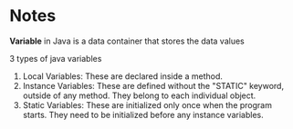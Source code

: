 # Notes

**Variable** in Java is a data container that stores the data values

3 types of java variables

1. Local Variables: These are declared inside a method.
2. Instance Variables: These are defined without the "STATIC" keyword, outside of any method. They belong to each individual object.
3. Static Variables: These are initialized only once when the program starts. They need to be initialized before any instance variables.
